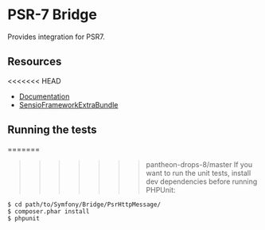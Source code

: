 PSR-7 Bridge
============

Provides integration for PSR7.

Resources
---------

<<<<<<< HEAD
  * [Documentation](https://symfony.com/doc/current/components/psr7.html)
  * [SensioFrameworkExtraBundle](https://symfony.com/doc/current/bundles/SensioFrameworkExtraBundle/index.html#psr-7-support)

Running the tests
-----------------

=======
>>>>>>> pantheon-drops-8/master
If you want to run the unit tests, install dev dependencies before
running PHPUnit:

    $ cd path/to/Symfony/Bridge/PsrHttpMessage/
    $ composer.phar install
    $ phpunit
